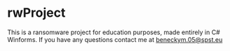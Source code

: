 # rwProject
This is a ransomware project for education purposes, made entirely in C# Winforms. If you have any questions contact me at beneckym.05@spst.eu
